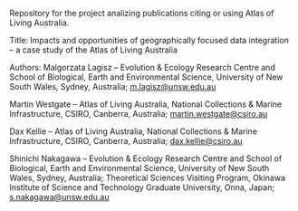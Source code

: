 Repository for the project analizing publications citing or using Atlas of Living Australia.

Title: Impacts and opportunities of geographically focused data integration –  a case study of the Atlas of Living Australia

Authors: 
Malgorzata Lagisz – Evolution & Ecology Research Centre and School of Biological, Earth and Environmental Science, University of New South Wales, Sydney, Australia;  m.lagisz@unsw.edu.au

Martin Westgate – Atlas of Living Australia, National Collections & Marine Infrastructure, CSIRO, Canberra,  Australia; martin.westgate@csiro.au

Dax Kellie – Atlas of Living Australia, National Collections & Marine Infrastructure, CSIRO, Canberra,  Australia; dax.kellie@csiro.au

Shinichi Nakagawa – Evolution & Ecology Research Centre and School of Biological, Earth and Environmental Science, University of New South Wales, Sydney, Australia; Theoretical Sciences Visiting Program, Okinawa Institute of Science and Technology Graduate 
University, Onna, Japan; s.nakagawa@unsw.edu.au


